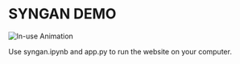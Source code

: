 # SYNGAN DEMO
![In-use Animation](https://github.com/streamlit/demo-face-gan/blob/master/GAN-demo.gif?raw=true "In-use Animation")

Use syngan.ipynb and app.py to run the website on your computer.
